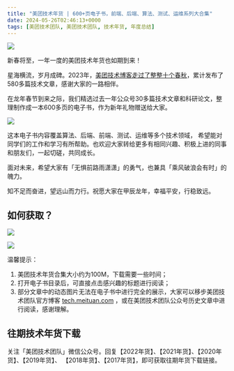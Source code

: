 ```yaml
---
title: "美团技术年货 | 600+页电子书，前端、后端、算法、测试、运维系列大合集"
date: 2024-05-26T02:46:13+0000
tags: [美团技术团队, 美团技术团队, 技术年货, 年度总结]
---
```


![](https://p0.meituan.net/travelcube/4dbf98b8e510c07434208a43146d00612643417.png)


新春将至，一年一度的美团技术年货也如期到来！



星海横流，岁月成碑。2023年，[美团技术博客走过了整整十个春秋](https://tech.meituan.com/2023/12/04/ten-years-of-meituan-technology-blog.html)，累计发布了580多篇技术文章，感谢大家的一路相伴。



在龙年春节到来之际，我们精选过去一年公众号30多篇技术文章和科研论文，整理制作成一本600多页的电子书，作为新年礼物赠送给大家。



![](https://p0.meituan.net/travelcube/a14b311e60ba240040fb9f82e2f93edd596711.png)



这本电子书内容覆盖算法、后端、前端、测试、运维等多个技术领域， 希望能对同学们的工作和学习有所帮助。也欢迎大家转给更多有相同兴趣、积极上进的同事和朋友们，一起切磋，共同成长。



面对未来，希望大家有「无惧前路雨潇潇」的勇气，也兼具「乘风破浪会有时」的魄力。



知不足而奋进，望远山而力行。祝愿大家在甲辰龙年，幸福平安，行稳致远。



## 如何获取？


![](https://p0.meituan.net/travelcube/3165cadd0765d04e69f879b007e07468313623.png)



![](https://p0.meituan.net/travelcube/3b2255e1da1d7689c0f9a2f628e2d8a6605188.png)



温馨提示：



1. 美团技术年货合集大小约为100M，下载需要一些时间；
2. 打开电子书目录后，可直接点击感兴趣的标题进行阅读；
3. 部分文章中的动态图片无法在电子书中进行完全的展示，大家可以移步美团技术团队官方博客 [tech.meituan.com](https://tech.meituan.com/) ，或在美团技术团队公众号历史文章中进行阅读，感谢理解。


## 往期技术年货下载


关注「美团技术团队」微信公众号。回复【2022年货】、【2021年货】、【2020年货】、【2019年货】、 【2018年货】、【2017年货】，即可获取往期年货下载链接。





